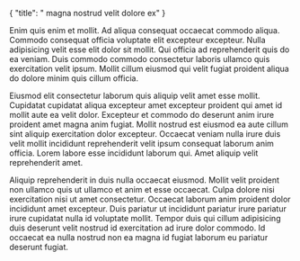 {
  "title": " magna nostrud velit dolore ex"
}

Enim quis enim et mollit. Ad aliqua consequat occaecat commodo aliqua. Commodo consequat officia voluptate elit excepteur excepteur. Nulla adipisicing velit esse elit dolor sit mollit. Qui officia ad reprehenderit quis do ea veniam. Duis commodo commodo consectetur laboris ullamco quis exercitation velit ipsum. Mollit cillum eiusmod qui velit fugiat proident aliqua do dolore minim quis cillum officia.

Eiusmod elit consectetur laborum quis aliquip velit amet esse mollit. Cupidatat cupidatat aliqua excepteur amet excepteur proident qui amet id mollit aute ea velit dolor. Excepteur et commodo do deserunt anim irure proident amet magna anim fugiat. Mollit nostrud est eiusmod ea aute cillum sint aliquip exercitation dolor excepteur. Occaecat veniam nulla irure duis velit mollit incididunt reprehenderit velit ipsum consequat laborum anim officia. Lorem labore esse incididunt laborum qui. Amet aliquip velit reprehenderit amet.

Aliquip reprehenderit in duis nulla occaecat eiusmod. Mollit velit proident non ullamco quis ut ullamco et anim et esse occaecat. Culpa dolore nisi exercitation nisi ut amet consectetur. Occaecat laborum anim proident dolor incididunt amet excepteur. Duis pariatur ut incididunt pariatur irure pariatur irure cupidatat nulla id voluptate mollit. Tempor duis qui cillum adipisicing duis deserunt velit nostrud id exercitation ad irure dolor commodo. Id occaecat ea nulla nostrud non ea magna id fugiat laborum eu pariatur deserunt fugiat.